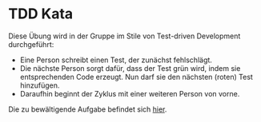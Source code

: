 # TDD Kata

Diese Übung wird in der Gruppe im Stile von Test-driven Development durchgeführt:

- Eine Person schreibt einen Test, der zunächst fehlschlägt.
- Die nächste Person sorgt dafür, dass der Test grün wird, indem sie entsprechenden Code erzeugt.
Nun darf sie den nächsten (roten) Test hinzufügen.
- Daraufhin beginnt der Zyklus mit einer weiteren Person von vorne.

Die zu bewältigende Aufgabe befindet sich [hier](kata.md).
